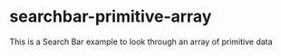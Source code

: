 # searchbar-primitive-array
This is a Search Bar example to look through an array of primitive data
